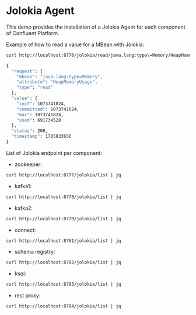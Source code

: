 # Jolokia Agent

This demo provides the installation of a Jolokia Agent for each component of Confluent Platform.

Example of how to read a value for a MBean with Jolokia:

```bash
curl http://localhost:8778/jolokia/read/java.lang:type\=Memory/HeapMemoryUsage | jq

{
  "request": {
    "mbean": "java.lang:type=Memory",
    "attribute": "HeapMemoryUsage",
    "type": "read"
  },
  "value": {
    "init": 1073741824,
    "committed": 1073741824,
    "max": 1073741824,
    "used": 691734528
  },
  "status": 200,
  "timestamp": 1705933656
}
```

List of Jolokia endpoint per component:

- zookeeper:
```bash
curl http://localhost:8777/jolokia/list | jq
```

- kafka1: 
```bash
curl http://localhost:8778/jolokia/list | jq
```

- kafka2: 
```bash
curl http://localhost:8779/jolokia/list | jq
```

- connect:
```bash
curl http://localhost:8781/jolokia/list | jq
```

- schema registry:
```bash
curl http://localhost:8782/jolokia/list | jq
```

- ksql:
```bash
curl http://localhost:8783/jolokia/list | jq
```

- rest proxy:
```bash
curl http://localhost:8784/jolokia/list | jq
```